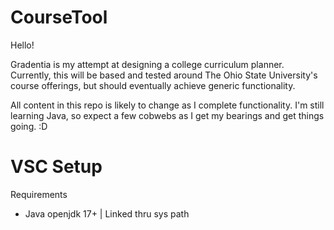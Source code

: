 # CourseTool
Hello!

Gradentia is my attempt at designing a college curriculum planner. Currently, this will be based and tested around The Ohio State University's course offerings, but should eventually achieve generic functionality.

All content in this repo is likely to change as I complete functionality. I'm still learning Java, so expect a few cobwebs as I get my bearings and get things going. :D

# VSC Setup

Requirements
* Java openjdk 17+ | Linked thru sys path


